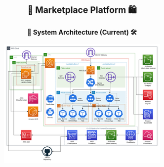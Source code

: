 <h1 align="center">🛒 Marketplace Platform 🛍️</h1>

<h2 align="center">🏢 System Architecture (Current) 🛠️</h2>

![sysArchi](resources/system_architecture_v1.png)
